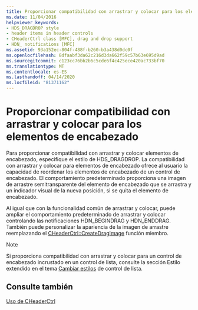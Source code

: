 ```yaml
---
title: Proporcionar compatibilidad con arrastrar y colocar para los elementos de encabezado
ms.date: 11/04/2016
helpviewer_keywords:
- HDS_DRAGDROP style
- header items in header controls
- CHeaderCtrl class [MFC], drag and drop support
- HDN_ notifications [MFC]
ms.assetid: 93a152ec-804f-488f-b260-b3a438d0dc0f
ms.openlocfilehash: 8dfaabf3da62c216d3da662f59c57b63e695d9ad
ms.sourcegitcommit: c123cc76bb2b6c5cde6f4c425ece420ac733bf70
ms.translationtype: MT
ms.contentlocale: es-ES
ms.lasthandoff: 04/14/2020
ms.locfileid: "81371162"
---
```

# <a name="providing-drag-and-drop-support-for-header-items"></a>Proporcionar compatibilidad con arrastrar y colocar para los elementos de encabezado

Para proporcionar compatibilidad con arrastrar y colocar elementos de encabezado, especifique el estilo de HDS_DRAGDROP. La compatibilidad con arrastrar y colocar para elementos de encabezado ofrece al usuario la capacidad de reordenar los elementos de encabezado de un control de encabezado. El comportamiento predeterminado proporciona una imagen de arrastre semitransparente del elemento de encabezado que se arrastra y un indicador visual de la nueva posición, si se quita el elemento de encabezado.

Al igual que con la funcionalidad común de arrastrar y colocar, puede ampliar el comportamiento predeterminado de arrastrar y colocar controlando las notificaciones HDN_BEGINDRAG y HDN_ENDDRAG. También puede personalizar la apariencia de la imagen de arrastre reemplazando el [CHeaderCtrl::CreateDragImage](../mfc/reference/cheaderctrl-class.md#createdragimage) función miembro.

> [!NOTE]
> Si proporciona compatibilidad con arrastrar y colocar para un control de encabezado incrustado en un control de lista, consulte la sección Estilo extendido en el tema [Cambiar estilos](../mfc/changing-list-control-styles.md) de control de lista.

## <a name="see-also"></a>Consulte también

[Uso de CHeaderCtrl](../mfc/using-cheaderctrl.md)
